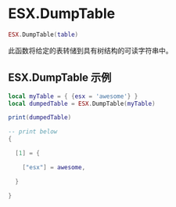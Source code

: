 # ESX.DumpTable

```lua
ESX.DumpTable(table)
```

此函数将给定的表转储到具有树结构的可读字符串中。

## ESX.DumpTable 示例

```lua
local myTable = { {esx = 'awesome'} }
local dumpedTable = ESX.DumpTable(myTable)

print(dumpedTable)

-- print below
{

  [1] = {

    ["esx"] = awesome,

  }

}
```
